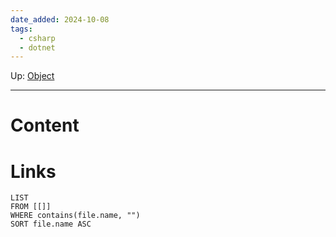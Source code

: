 ```yaml
---
date_added: 2024-10-08
tags:
  - csharp
  - dotnet
---
```

Up: [Object](Object.md)
___
# Content
# Links
```dataview
LIST
FROM [[]]
WHERE contains(file.name, "")
SORT file.name ASC
```

